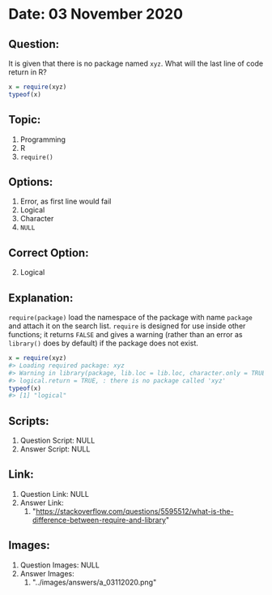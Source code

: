# Date: 03 November 2020

## Question:
It is given that there is no package named `xyz`. What will the last line of code return in R?

```r
x = require(xyz)
typeof(x)
```

## Topic:
1. Programming
2. R
3. `require()`

## Options:
1. Error, as first line would fail
2. Logical
3. Character
4. `NULL`

## Correct Option:
2. Logical

## Explanation:
`require(package)` load the namespace of the package with name `package` and attach it on the search list. `require` is designed for use inside other functions; it returns `FALSE` and gives a warning (rather than an error as `library()` does by default) if the package does not exist.

``` r
x = require(xyz)
#> Loading required package: xyz
#> Warning in library(package, lib.loc = lib.loc, character.only = TRUE,
#> logical.return = TRUE, : there is no package called 'xyz'
typeof(x)
#> [1] "logical"
```

## Scripts:
1. Question Script: NULL
2. Answer Script: NULL

## Link:
1. Question Link: NULL
2. Answer Link:
   1. "https://stackoverflow.com/questions/5595512/what-is-the-difference-between-require-and-library" 

## Images:
1. Question Images: NULL
2. Answer Images:
   1. "../images/answers/a_03112020.png" 
